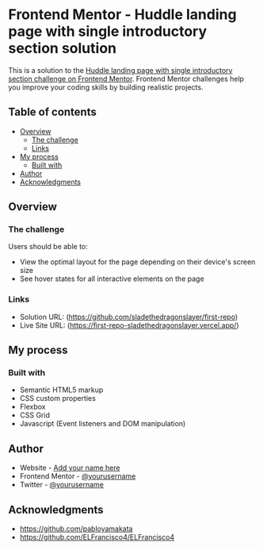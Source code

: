 # Frontend Mentor - Huddle landing page with single introductory section solution

This is a solution to the [Huddle landing page with single introductory section challenge on Frontend Mentor](https://www.frontendmentor.io/challenges/huddle-landing-page-with-a-single-introductory-section-B_2Wvxgi0). Frontend Mentor challenges help you improve your coding skills by building realistic projects. 

## Table of contents

- [Overview](#overview)
  - [The challenge](#the-challenge)
  - [Links](#links)
- [My process](#my-process)
  - [Built with](#built-with)
- [Author](#author)
- [Acknowledgments](#acknowledgments)

## Overview

### The challenge

Users should be able to:

- View the optimal layout for the page depending on their device's screen size
- See hover states for all interactive elements on the page


### Links

- Solution URL: (https://github.com/sladethedragonslayer/first-repo)
- Live Site URL: (https://first-repo-sladethedragonslayer.vercel.app/)

## My process

### Built with

- Semantic HTML5 markup
- CSS custom properties
- Flexbox
- CSS Grid
- Javascript (Event listeners and DOM manipulation)

## Author

- Website - [Add your name here](https://github.com/sladethedragonslayer)
- Frontend Mentor - [@yourusername](https://www.frontendmentor.io/profile/sladethedragonslayer)
- Twitter - [@yourusername](https://www.twitter.com/d3scuss)

## Acknowledgments
- https://github.com/pabloyamakata
- https://github.com/ELFrancisco4/ELFrancisco4
